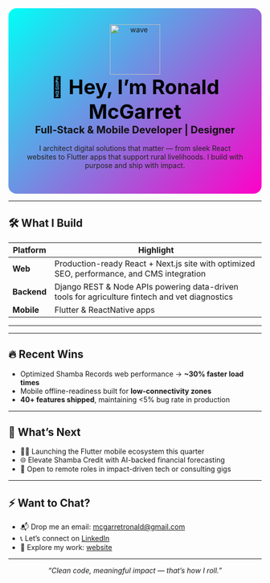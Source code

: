 <div align="center" style="background: linear-gradient(135deg, #00FFF7 0%, #FF00C8 100%); padding: 2rem; border-radius: 1rem;">
  <img src="https://media.giphy.com/media/L05HgB2h6qICDs5Sms/giphy.gif" alt="wave" width="100"/>
  <h1 style="margin: 0; font-size: 2.5rem; color: #000">👋 Hey, I’m Ronald McGarret</h1>
  <h3 style="margin: 0; font-size: 1.25rem; color: #111">Full‑Stack & Mobile Developer | Designer</h3>
  <p style="color: #222; max-width: 600px; margin: 1rem auto;">
    I architect digital solutions that matter — from sleek React websites to Flutter apps that support rural livelihoods.
    I build with purpose and ship with impact.
  </p>
</div>

---

## 🛠️ What I Build

| Platform | Highlight |
|---------|-----------|
| **Web** | Production-ready React + Next.js site with optimized SEO, performance, and CMS integration |
| **Backend** | Django REST & Node APIs powering data-driven tools for agriculture fintech and vet diagnostics |
| **Mobile** | Flutter & ReactNative apps |

---
---

## 🔥 Recent Wins

- Optimized Shamba Records web performance → **~30% faster load times**  
- Mobile offline-readiness built for **low-connectivity zones**  
- **40+ features shipped**, maintaining <5% bug rate in production

---

## 🔮 What’s Next

- 👩‍💻 Launching the Flutter mobile ecosystem this quarter  
- 🌐 Elevate Shamba Credit with AI-backed financial forecasting  
- 🤝 Open to remote roles in impact-driven tech or consulting gigs

---

## ⚡️ Want to Chat?

- 📬 Drop me an email: [mcgarretronald@gmail.com](mailto:mcgarretronald@gmail.com)  
- 📞 Let’s connect on [LinkedIn](https://linkedin.com/in/mcgarretronald)  
- 🧭 Explore my work: [website](https://ronaldmcgarret.vercel.app)

---

<div align="center">
  <em>“Clean code, meaningful impact — that’s how I roll.”</em>
</div>
